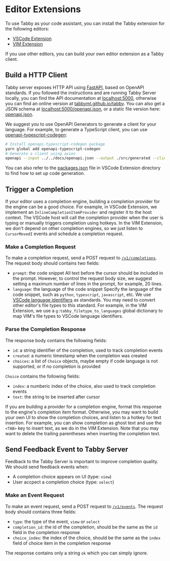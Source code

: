 # Editor Extensions

To use Tabby as your code assistant, you can install the Tabby extension for the following editors:

* [VSCode Extension](../../clients/vscode)
* [VIM Extension](../../clients/vim)

If you use other editors, you can build your own editor extension as a Tabby client.

## Build a HTTP Client

Tabby server exposes HTTP API using [FastAPI](https://github.com/tiangolo/fastapi), based on  OpenAPI standards. If you followed the instructions and are running Tabby Server locally, you can find the API documentation at [localhost:5000](http://localhost:5000), otherwise you can find an online version at [tabbyml.github.io/tabby](https://tabbyml.github.io/tabby). You can also get a JSON schema at [localhost:5000/openapi.json](http://localhost:5000/openapi.json), or a static file version here: [openapi.json](../../docs/openapi.json).

We suggest you to use OpenAPI Generators to generate a client for your language. For example, to generate a TypeScript client, you can use [openapi-typescript-codegen](https://github.com/ferdikoomen/openapi-typescript-codegen):

```bash
# Install openapi-typescript-codegen package
yarn global add openapi-typescript-codegen
# Generate a client using axios
openapi --input ../../docs/openapi.json --output ./src/generated --client axios --name Tabby
```

You can also refer to the [packages.json](../../clients/vscode/packages.json) file in VSCode Extension directory to find how to set up code generation.

## Trigger a Completion

If your editor uses a completion engine, building a completion provider for the engine can be a good choice. For example, in VSCode Extension, we implement an `InlineCompletionItemProvider` and register it to the host context. The VSCode host will call the completion provider when the user is typing or manually triggers completion using hotkeys.
In the VIM Extension, we don't depend on other completion engines, so we just listen to `CursorMovedI` events and schedule a completion request.

### Make a Completion Request

To make a completion request, send a POST request to [`/v1/completions`](http://localhost:5000/#/default/completions_v1_completions_post). The request body should contains two fields:
* `prompt`: the code snippet
  All text before the cursor should be included in the prompt. However, to control the request body size, we suggest setting a maximum number of lines in the prompt, for example, 20 lines.
* `language`: the language of the code snippet
  Specify the language of the code snippet, such as `python`, `typescript`, `javascript`, etc. We use [VSCode language identifiers](https://code.visualstudio.com/docs/languages/identifiers) as standards. You may need to convert other editor's file types to this standard. For example, in the VIM Extension, we use a `g:tabby_filetype_to_languages` global dictionary to map VIM's file types to VSCode language identifiers.

### Parse the Completion Response

The response body contains the following fields:
* `id`: a string identifier of the completion, used to track completion events
* `created`: a numeric timestamp when the completion was created
* `choices`: a list of `Choice` objects, maybe empty if code language is not supported, or if no completion is provided

`Choice` contains the following fields:
* `index`: a numberic index of the choice, also used to track completion events
* `text`: the string to be inserted after cursor

If you are building a provider for a completion engine, format this response to the engine's completion item format.
Otherwise, you may want to build your own UI to show the completion choices, and listen to a hotkey for text insertion. For example, you can show completion as ghost text and use the `<TAB>` key to insert text, as we do in the VIM Extension.
Note that you may want to delete the trailing parentheses when inserting the completion text.

## Send Feedback Event to Tabby Server

Feedback to the Tabby Server is important to improve completion quality. We should send feedback events when:
* A completion choice appears on UI (type: `view`)
* User accpect a completion choice (type: `select`)

### Make an Event Request

To make an event request, send a POST request to [`/v1/events`](http://localhost:5000/#/default/events_v1_events_post). The request body should contains three fields:
* `type`: the type of the event, `view` or `select`
* `completion_id`: the id of the completion, should be the same as the `id` field in the completion response
* `choice_index`: the index of the choice, should be the same as the `index` field of choice item in the completion response

The response contains only a string `ok` which you can simply ignore.
